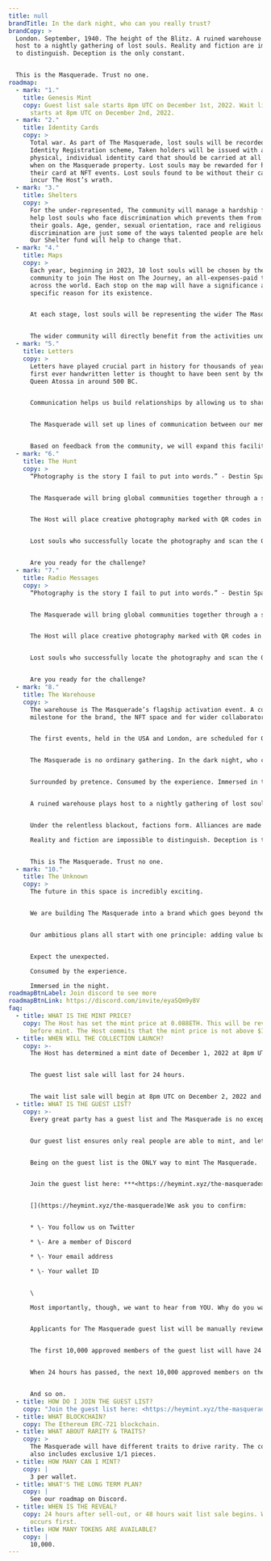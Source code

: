 ```yaml
---
title: null
brandTitle: In the dark night, who can you really trust?
brandCopy: >
  London. September, 1940. The height of the Blitz. A ruined warehouse plays
  host to a nightly gathering of lost souls. Reality and fiction are impossible
  to distinguish. Deception is the only constant.


  This is the Masquerade. Trust no one.
roadmap:
  - mark: "1."
    title: Genesis Mint
    copy: Guest list sale starts 8pm UTC on December 1st, 2022. Wait list sale
      starts at 8pm UTC on December 2nd, 2022.
  - mark: "2."
    title: Identity Cards
    copy: >
      Total war. As part of The Masquerade, lost souls will be recorded under an
      Identity Registration scheme, Taken holders will be issued with a
      physical, individual identity card that should be carried at all times
      when on the Masquerade property. Lost souls may be rewarded for holding
      their card at NFT events. Lost souls found to be without their cards will
      incur The Host’s wrath.
  - mark: "3."
    title: Shelters
    copy: >
      For the under-represented, The community will manage a hardship fund to
      help lost souls who face discrimination which prevents them from achieving
      their goals. Age, gender, sexual orientation, race and religious
      discrimination are just some of the ways talented people are held back.
      Our Shelter fund will help to change that.
  - mark: "4."
    title: Maps
    copy: >
      Each year, beginning in 2023, 10 lost souls will be chosen by the
      community to join The Host on The Journey, an all-expenses-paid trip
      across the world. Each stop on the map will have a significance and a
      specific reason for its existence.


      At each stage, lost souls will be representing the wider The Masquerade community - giving back to the under-represented, making new friends and discovering new opportunities.


      The wider community will directly benefit from the activities undertaken by The Host and the 10 chosen lost souls. Lost souls who have previously experienced The Journey will be ineligible to take part again, but will be additionally rewarded with unique collectables based on the experiences undertaken.
  - mark: "5."
    title: Letters
    copy: >
      Letters have played crucial part in history for thousands of years. The
      first ever handwritten letter is thought to have been sent by the Persian
      Queen Atossa in around 500 BC.


      Communication helps us build relationships by allowing us to share our experiences, and needs, and helps us connect to others. It's the essence of life, allowing us to express feelings, pass on information and share thoughts. We all need to communicate.


      The Masquerade will set up lines of communication between our members. To begin, lost souls will be able to opt-in to receiving letters from one other member of their choosing. The Masquerade will act as the conduit, ensuring privacy and confidentially is maintained at all times.


      Based on feedback from the community, we will expand this facility as required.
  - mark: "6."
    title: The Hunt
    copy: >
      “Photography is the story I fail to put into words.” - Destin Sparks


      The Masquerade will bring global communities together through a shared appreciation of creativity, storytelling and altruism.


      The Host will place creative photography marked with QR codes in 50 cities worldwide. In order to locate the photography, lost souls will need to participate in The Hunt, a cryptic game which will result in the location of the photography being revealed.


      Lost souls who successfully locate the photography and scan the QR code will be rewarded handsomely based on the photograph they discover and the city location where it is found.


      Are you ready for the challenge?
  - mark: "7."
    title: Radio Messages
    copy: >
      “Photography is the story I fail to put into words.” - Destin Sparks


      The Masquerade will bring global communities together through a shared appreciation of creativity, storytelling and altruism.


      The Host will place creative photography marked with QR codes in 50 cities worldwide. In order to locate the photography, lost souls will need to participate in The Hunt, a cryptic game which will result in the location of the photography being revealed.


      Lost souls who successfully locate the photography and scan the QR code will be rewarded handsomely based on the photograph they discover and the city location where it is found.


      Are you ready for the challenge?
  - mark: "8."
    title: The Warehouse
    copy: >
      The warehouse is The Masquerade’s flagship activation event. A cultural
      milestone for the brand, the NFT space and for wider collaborators.


      The first events, held in the USA and London, are scheduled for Q3 2023 (USA) and Q4 2023 (London).


      The Masquerade is no ordinary gathering. In the dark night, who can you really trust?


      Surrounded by pretence. Consumed by the experience. Immersed in the night.


      A ruined warehouse plays host to a nightly gathering of lost souls. Concealed by masks, but bared to the night. The Masquerade doesn't change us. It simply exposes who we really are.


      Under the relentless blackout, factions form. Alliances are made - and broken. Not everyone is who they seem. Enemies lurk within. Exploiting the night for their own ends.

      Reality and fiction are impossible to distinguish. Deception is the only constant.


      This is The Masquerade. Trust no one.
  - mark: "10."
    title: The Unknown
    copy: >
      The future in this space is incredibly exciting.


      We are building The Masquerade into a brand which goes beyond the reliance on secondary sales, generating revenue from multiple streams including media, advertising sales and events.


      Our ambitious plans all start with one principle: adding value back to those who place their trust in us enough to buy and hold The Masquerade NFTs. We will underpromise and overdeliver.


      Expect the unexpected.

      Consumed by the experience.

      Immersed in the night.
roadmapBtnLabel: Join discord to see more
roadmapBtnLink: https://discord.com/invite/eyaSQm9y8V
faq:
  - title: WHAT IS THE MINT PRICE?
    copy: The Host has set the mint price at 0.088ETH. This will be reviewed 3 days
      before mint. The Host commits that the mint price is not above $100.
  - title: WHEN WILL THE COLLECTION LAUNCH?
    copy: >-
      The Host has determined a mint date of December 1, 2022 at 8pm UTC.


      The guest list sale will last for 24 hours.


      The wait list sale will begin at 8pm UTC on December 2, 2022 and will last until the supply is sold out.
  - title: WHAT IS THE GUEST LIST?
    copy: >-
      Every great party has a guest list and The Masquerade is no exception.


      Our guest list ensures only real people are able to mint, and lets us learn more about those who want to join our community of lost souls.


      Being on the guest list is the ONLY way to mint The Masquerade.


      Join the guest list here: ***<https://heymint.xyz/the-masquerade>***


      [](https://heymint.xyz/the-masquerade)We ask you to confirm:


      * \- You follow us on Twitter

      * \- Are a member of Discord

      * \- Your email address

      * \- Your wallet ID


      \

      Most importantly, though, we want to hear from YOU. Why do you want to be on the guest list? What brought you to The Masquerade?


      Applicants for The Masquerade guest list will be manually reviewed for approval or rejection. Bots entries will be rejected and will not be eligible to mint.


      The first 10,000 approved members of the guest list will have 24 hours to mint their tokens from 8pm UTC on 1st December, 2022.


      When 24 hours has passed, the next 10,000 approved members on the wait list will have 24 hours to mint their tokens.


      And so on.
  - title: HOW DO I JOIN THE GUEST LIST?
    copy: "Join the guest list here: <https://heymint.xyz/the-masquerade>"
  - title: WHAT BLOCKCHAIN?
    copy: The Ethereum ERC-721 blockchain.
  - title: WHAT ABOUT RARITY & TRAITS?
    copy: >
      The Masquerade will have different traits to drive rarity. The collection
      also includes exclusive 1/1 pieces.
  - title: HOW MANY CAN I MINT?
    copy: |
      3 per wallet.
  - title: WHAT'S THE LONG TERM PLAN?
    copy: |
      See our roadmap on Discord.
  - title: WHEN IS THE REVEAL?
    copy: 24 hours after sell-out, or 48 hours wait list sale begins. Whichever
      occurs first.
  - title: HOW MANY TOKENS ARE AVAILABLE?
    copy: |
      10,000.
---
```

